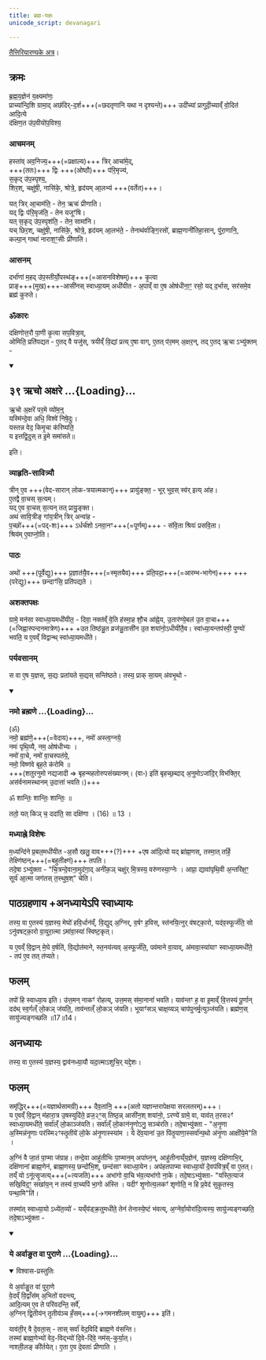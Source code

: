 ```yaml
---
title: ब्रह्म-यज्ञः
unicode_script: devanagari

---
```

[तैत्तिरियारण्यके अत्र](https://archive.org/stream/Anandashram_Samskrita_Granthavali_Anandashram_Sanskrit_Series/ASS_036_Taittiriya_Aranyakam_With_Sayana_Bhashya_Part_1_-_Babasastri_Phadke_1898#page/n145/mode/2up)।


## क्रमः
ब्र॒ह्म॒य॒ज्ञेन॑ य॒क्ष्यमा॑णः॒  
प्राच्या॑न्दि॒शि ग्रामा॒द् अछ॑दिर्-द॒र्श+++(=छदतृणानि यथा न दृश्यन्ते)+++ उदी॑च्यां प्रागुदी॒च्याव्ँ वो॒दित॑ आदि॒त्ये  
द॑क्षिण॒त उ॑प॒वीयो॑प॒विश्य॒  

### आचमनम्
हस्ता॑व् अव॒निज्य॒+++(=प्रक्षाल्य)+++ त्रिर् आचा॑मे॒द्,  
+++(ततः)+++ द्विः +++(ओष्ठौ)+++ प॑रि॒मृज्य॑,  
स॒कृद् उ॑प॒स्पृश्य॒,  
शिर॒श्, चक्षु॑षी॒, नासि॑के॒, श्रोत्रे॒, हृद॑यम् आ॒लभ्य॑ +++(वर्तेत)+++।

यत् त्रिर् आ॒चाम॑ति॒ - तेन॒ ऋचः॑ प्रीणाति।  
यद् द्विः प॑रि॒मृज॑ति॒ - तेन यजूꣳ॑षि।  
यत् स॒कृद् उ॑प॒स्पृश॑ति॒ - तेन॒ सामा॑नि।  
यच् छिर॒श्, चक्षु॑षी॒, नासि॑के॒, श्रोत्रे॒, हृद॑यम् आ॒लभ॑ते॒ - तेनाथ॑र्वाङ्गि॒रसो॑, ब्राह्म॒णानी॑तिहा॒सान्, पु॑रा॒णानि॒, कल्पा॒न् गाथा॑ नाराश॒ꣳ॒सीः प्री॑णाति।

### आसनम्

दर्भा॑णां म॒हद् उ॑प॒स्तीर्यो॒पस्थ॑ङ्+++(=आसनविशेषम्)+++ कृ॒त्वा  
प्राङ्+++(मुख)+++-आसी॑नस् स्वाध्या॒यम् अधी॑यीत - अ॒पाव्ँ वा ए॒ष ओष॑धीना॒ꣳ॒ रसो॒ यद् द॒र्भास्, सर॑समे॒व ब्रह्म॑ कुरुते।  

### ॐकारः
दक्षिणोत्त॒रौ पा॒णी कृ॒त्वा सप॒वित्रा॒व्,  
ओमिति॒ प्रति॑पद्यत - ए॒तद् वै यजु॑स्, त्रयीव्ँ वि॒द्यां प्रत्य् ए॒षा वाग्, ए॒तत् प॑र॒मम् अ॒क्षर॒न्, तद् ए॒तद् ऋ॒चा ऽभ्यु॑क्तम् -  

<div class="js_include" includetitle="false" newlevelforh1="2" unfilled url="/vedAH_Rk/shAkalam/saMhitA/vishvAsa-prastutiH/01/164/39_Rcho_axare.md">
<details open><summary><h2>३९ ऋचो अक्षरे ...{Loading}...</h2></summary>


ऋ॒चो अ॒क्षरे॑ पर॒मे व्यो॑म॒न्॒  
यस्मि॑न्दे॒वा अधि॒ विश्वे॑ निषे॒दुः।  
यस्तन्न वेद॒ किमृ॒चा क॑रिष्यति॒  
य इत्तद्वि॒दुस् त इ॒मे समा॑सते॥

</details>
</div>

इति।  

### व्याहृति-सावित्र्यौ
त्रीन् ए॒व +++(वेद-सारान् लोक-त्रयात्मकान्)+++ प्रायु॑ङ्क्त॒ - भूर् भुव॒स् स्व॑र् इत्य् आ॑ह।   
ए॒तद्वै वा॒चस् स॒त्यम्।  
यद् ए॒व वा॒चस् स॒त्यन् तत् प्रायु॒ङ्क्त।  
अथ॑ सावि॒त्रीङ् गा॑य॒त्रीन् त्रिर् अन्वा॑ह -  
प॒च्छो॑+++(=पद्-शः)+++ ऽर्धर्च॑शो ऽनवा॒नꣳ+++(=पूर्णम्)+++ - स॑वि॒ता श्रियः॑ प्रसवि॒ता।  
श्रिय॑म् ए॒वाप्नो॒ति।  

### पाठः
अथो॑ +++(पूर्वेद्युः)+++ प्र॒ज्ञात॑यै॒व+++(=स्मृतयैव)+++ प्र॑ति॒पदा॒+++(=आरम्भ-भागेन)+++ +++(परेद्युः)+++ छन्दाꣳ॑सि॒ प्रति॑पद्यते ।

### अशक्तपक्षः
ग्रामे॒ मन॑सा स्वाध्या॒यमधी॑यीत॒ - दिवा॒ नक्त॑व्ँ वे॒ति ह॑स्मा॒ह शौ॒च आ॑ह्ने॒य, उ॒तार॑ण्ये॒बल॑ उ॒त वा॒चा+++(=जिह्वास्पन्दनमात्रेण)+++ +उत तिष्ठ॑न्नु॒त व्रज॑न्नु॒तासी॑न उ॒त शया॑नो॒ऽधीयी॑तै॒व। स्वा॑ध्या॒यन्तप॑स्वी॒ पुण्यो॑ भवति॒ य ए॒वव्ँ विद्वान्थ् स्वा॑ध्या॒यमधी॑ते।

### पर्यवसानम्
स वा ए॒ष य॒ज्ञस्, स॒द्यः प्रता॑यते स॒द्यस् सन्ति॑ष्ठते। तस्य॒ प्राक् सा॒यम् अ॑वभृ॒थो -

<div class="js_include" includetitle="false" newlevelforh1="3" unfilled url="/vedAH_yajuH/taittirIyam/AraNyakam/Rk/vishvAsa-prastutiH/02/namo_brahmaNe.md">
<details open><summary><h3>नमो ब्रह्मणे ...{Loading}...</h3></summary>

(ॐ)  
नमो॒ ब्रह्म॑णे॒+++(=वेदाय)+++, नमो॑ अस्त्व॒ग्नये॒  
नमः॑ पृथि॒व्यै, नम॒ ओष॑धीभ्यः ।  
नमो॑ वा॒चे, नमो॑ वा॒चस्पत॑ये॒,  
नमो॒ विष्ण॑वे बृह॒ते क॑रोमि ॥  
+++(शतुरनुमो नद्यजादी ⇒ बृहन्महतोरुपसंख्यानम्। (वा॰) इति॑ बृहच्छ॒ब्दाद् अ॒नुमोऽजा॑दि॒र् विभ॑क्ति॒र् अस॑र्वनामस्थानम् उ॒दात्ता॑ भवति।)+++

ॐ शान्तिः॒ शान्तिः॒ शान्तिः॒ ॥
</details>
</div>  

ततो॒ यत् किञ् च॒ ददा॑ति॒ सा दक्षि॑णा । (16) ॥ 13 ।

### मध्याह्ने विशेषः
म॒ध्यन्दि॑ने प्र॒बल॒मधी॑यीत -अ॒सौ खलु॒ वाव+++(?)+++ +एष आ॑दि॒त्यो यद् ब्रा॑ह्म॒णस्, तस्मा॒त् तर्हि॒ तेक्ष्णि॑ष्ठन्+++(=बहुतीक्ष्णं)+++ तपति।  
तदे॒षा ऽभ्यु॑क्ता - "चि॒त्रन्दे॒वाना॒मुद॑गा॒द् अनी॑क॒ञ् चक्षु॑र् मि॒त्रस्य॒ वरु॑णस्या॒ग्नेः । आप्रा॒ द्यावा॑पृथि॒वी अ॒न्तरि॑क्ष॒ꣳ॒ सूर्य॑ आ॒त्मा जग॑तस् त॒स्थुष॒श्" चेति।  

## पाठग्रहणाय +अनध्यायेऽपि स्वाध्यायः
तस्य॒ वा ए॒तस्य॑ य॒ज्ञस्य॒ मेघो॑ हवि॒र्धान॑व्ँ, वि॒द्युद् अ॒ग्निर्, व॒र्षꣳ ह॒विस्, स्त॑नयि॒त्नुर् व॑षट्का॒रो, यद॑व॒स्फूर्ज॑ति॒ सो ऽनु॑वषट्का॒रो वा॒युरा॒त्मा ऽमा॑वा॒स्या॑ स्विष्ट॒कृत्।

य ए॒वव्ँ वि॒द्वान् मे॒घे व॒र्षति॑, वि॒द्योत॑माने, स्त॒नय॑त्यव् अ॒स्फूर्ज॑ति॒, पव॑माने वा॒याव्, अ॑मावा॒स्या॑याꣳ स्वाध्या॒यमधी॑ते॒ - तप॑ ए॒व तत् त॑प्यते।

## फलम्
तपो॑ हि स्वाध्या॒य इति। उ॑त्त॒मन् नाकꣳ॑ रोहत्य्, उत्त॒मस् स॑मा॒नानां॑ भवति। याव॑न्तꣳ ह॒ वा इ॒माव्ँ वि॒त्तस्य॑ पू॒र्णान् दद॑थ् स्व॒र्गल्ँ लो॒कञ् ज॑यति॒, ताव॑न्तल्ँ लो॒कञ् ज॑यति। भूयाꣳ॑सञ् चाक्ष॒य्यञ् चाप॑पुनर्मृ॒त्युञ्ज॑यति। ब्रह्म॑ण॒स् सायु॑ज्यङ्गच्छति ॥17॥14।

## अनध्यायः
तस्य॒ वा ए॒तस्य॑ य॒ज्ञस्य॒ द्वाव॑नध्या॒यौ यदा॒त्माऽशुचि॒र् यद्दे॒शः।

## फलम्
समृ॑द्धिर्+++(=यज्ञार्थसामग्री)+++ दैव॒तानि॒ +++(अतो यज्ञान्तरापेक्षया सरलतरम्)+++।  
य ए॒वव्ँ वि॒द्वान् म॑हारा॒त्र उ॒षस्युदि॑ते॒ व्रज॒२ꣳ॒स् तिष्ठ॒न्न् आसी॑न॒श् शया॑नो॒, ऽरण्ये॑ ग्रामे॒ वा, याव॑त् त॒रस२ꣳ॑  
स्वाध्या॒यमधी॑ते॒ सर्वा॑ल्ँ लो॒काञ्ज॑यति। सर्वा॑ल्ँ लो॒कान॑नृ॒णोऽनु॒ सञ्च॑रति। तदे॒षाभ्यु॑क्ता - "अ॒नृ॒णा अ॒स्मिन्न॑नृ॒णाः पर॑स्मि२ꣳस्तृ॒तीये॑ लो॒के अ॑नृ॒णास्स्या॑म । ये दे॑व॒याना॑ उ॒त पि॑तृ॒याणा॒स्सर्वा॑न्प॒थो अ॑नृ॒णा आक्षी॑ये॒मे"ति ।

अ॒ग्निं वै जा॒तं पा॒प्मा ज॑ग्राह। तन्दे॒वा आहु॑तीभिः पा॒प्मान॒म् अपा॑घ्न॒न्, आहु॑तीनाय्ँय॒ज्ञेन॑, य॒ज्ञस्य॒ दक्षि॑णाभि॒र्, दक्षि॑णानां ब्राह्म॒णेन॑, ब्राह्म॒णस्य॒ छन्दो॑भि॒श्, छन्द॑साꣳ स्वाध्या॒येन। अप॑हतपाप्मा स्वाध्या॒यो॑ दे॒वप॑वित्र॒व्ँ वा ए॒तत्। तय्ँ यो ऽनू॑त्सृ॒जत्य्+++(=त्यजति)+++ अभा॑गो वा॒चि भ॑व॒त्यभा॑गो ना॒के। तदे॒षाऽभ्यु॑क्ता- "यस्ति॒त्याज॑ सखि॒विद॒ꣳ॒ सखा॑य॒न् न तस्य॑ वा॒च्यपि॑ भा॒गो अ॑स्ति । यदीꣳ॑ शृ॒णोत्य॒लकꣳ॑ शृणोति॒ न हि प्र॒वेद॑ सुकृ॒तस्य॒ पन्था॒मि"ति॑।

तस्मा॑त् स्वाध्या॒यो ऽध्ये॑त॒व्यो॑ - यय्ँय॑ड्क्र॒तुमधी॑ते॒ तेन॑ तेनास्ये॒ष्टं भ॑वत्य्, अ॒ग्नेर्वा॒योरा॑दि॒त्यस्य॒ सायु॑ज्यङ्गच्छति॒ तदे॒षाऽभ्यु॑क्ता -

<div class="js_include" includetitle="true" newlevelforh1="3" unfilled url="/vedAH_yajuH/taittirIyam/AraNyakam/brAhmaNam/sarva-prastutiH/02/brAhmaNa-vandanam.md">
<details open><summary><h3>ये अर्वाङुत वा पुराणे ...{Loading}...</h3></summary>
<details open><summary>विश्वास-प्रस्तुतिः</summary>

ये अ॒र्वाङु॒त वा॑ पुरा॒णे  
वे॒दव्ँ वि॒द्वाँस॑म् अ॒भितो॑ वदन्त्य्,  
आदि॒त्यम् ए॒व ते परि॑वदन्ति॒ सर्वे॑,  
अ॒ग्निन् द्वि॒तीय॑न् तृ॒तीय॑ञ्च हँ॒सम्+++(→गमनशीलम् वायुम्)+++ इति॑।  

याव॑ती॒र् वै दे॒वता॒स् - तास् सर्वा॑ वेद॒विदि॑ ब्राह्म॒णे व॑सन्ति।  
तस्मा॑ ब्राह्म॒णेभ्यो॑ वेद॒-विद्भ्यो॑ दि॒वे-दि॑वे॒ नम॑स्-कुर्या॒त्।  
नाश्ली॒लङ् की॑र्तयेत्। ए॒ता ए॒व दे॒वताः॑ प्रीणाति ।
</details>
</details>
</div>
